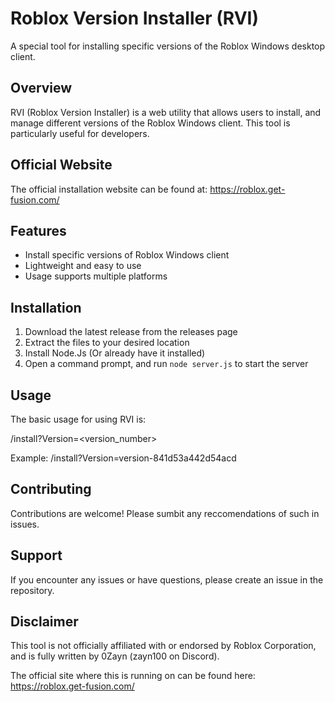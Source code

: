 # Roblox Version Installer (RVI)

A special tool for installing specific versions of the Roblox Windows desktop client.

## Overview

RVI (Roblox Version Installer) is a web utility that allows users to install, and manage different versions of the Roblox Windows client. 
This tool is particularly useful for developers.

## Official Website

The official installation website can be found at:
https://roblox.get-fusion.com/

## Features

- Install specific versions of Roblox Windows client
- Lightweight and easy to use
- Usage supports multiple platforms

## Installation

1. Download the latest release from the releases page
2. Extract the files to your desired location
3. Install Node.Js (Or already have it installed)
4. Open a command prompt, and run ```node server.js``` to start the server

## Usage

The basic usage for using RVI is:

/install?Version=<version_number>

Example:
/install?Version=version-841d53a442d54acd

## Contributing

Contributions are welcome! Please sumbit any reccomendations of such in issues.

## Support

If you encounter any issues or have questions, please create an issue in the repository.

## Disclaimer

This tool is not officially affiliated with or endorsed by Roblox Corporation, and is fully written by 0Zayn (zayn100 on Discord).

The official site where this is running on can be found here: https://roblox.get-fusion.com/
